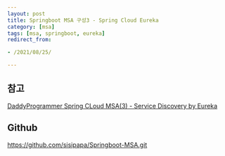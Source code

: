 ```yaml
---
layout: post
title: Springboot MSA 구성3 - Spring Cloud Eureka
category: [msa]
tags: [msa, springboot, eureka]
redirect_from:

- /2021/08/25/

---
```




## 참고
[DaddyProgrammer Spring CLoud MSA(3) - Service Discovery by Eureka](https://daddyprogrammer.org/post/4446/spring-cloud-msa-service-discovery-by-eureka/)  

## Github
<https://github.com/sisipapa/Springboot-MSA.git>